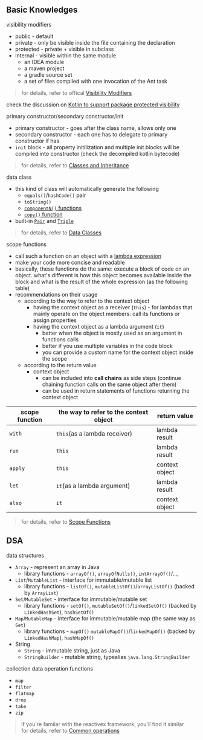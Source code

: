 ## Basic Knowledges

visibility modifiers
* public - default
* private - only be visible inside the file containing the declaration
* protected - private + visible in subclass
* internal - visible within the same module
    * an IDEA module
    * a maven project
    * a gradle source set
    * a set of files compiled with one invocation of the <kotlinc> Ant task

> for details, refer to offical [Visibility Modifiers](https://kotlinlang.org/docs/reference/visibility-modifiers.html)

check the discussion on [Kotlin to support package protected visibility](https://discuss.kotlinlang.org/t/kotlin-to-support-package-protected-visibility/1544)

primary constructor/secondary constructor/init
* primary constructor - goes after the class name, allows only one
* secondary constructor - each one has to delegate to primary constructor if has
* `init` block - all property initilization and multiple init blocks will be compiled into constructor (check the decompiled kotlin bytecode)

> for details, refer to [Classes and Inheritance](https://kotlinlang.org/docs/reference/classes.html)

data class
* this kind of class will automatically generate the following
    * `equals()`/`hashCode()` pair
    * `toString()`
    * [`componentN()` functions](https://kotlinlang.org/docs/reference/multi-declarations.html)
    * [`copy()` function](https://kotlinlang.org/docs/reference/data-classes.html#copying)
* built-in [`Pair`](https://kotlinlang.org/api/latest/jvm/stdlib/kotlin/-pair/index.html) and [`Triple`](https://kotlinlang.org/api/latest/jvm/stdlib/kotlin/-triple/index.html)

> for details, refer to [Data Classes](https://kotlinlang.org/docs/reference/data-classes.html)

scope functions
* call such a function on an object with a [lambda expression](https://kotlinlang.org/docs/reference/lambdas.html)
* make your code more concise and readable
* basically, these functions do the same: execute a block of code on an object. what's different is how this object becomes available inside the block and what is the result of the whole expression (as the following table)
* recommendations on their usage
    * according to the way to refer to the context object
        * having the context object as a receiver (`this`) - for lambdas that mainly operate on the object members: call its functions or assign properties
        * having the context object as a lambda argument (`it`)
            * better when the object is mostly used as an argument in functions calls
            * better if you use multiple variables in the code block
            * you can provide a custom name for the context object inside the scope
    * according to the return value
        * context object
            * can be included into **call chains** as side steps (continue chaining function calls on the same object after them)
            * can be used in return statements of functions returning the context object

| scope function | the way to refer to the context object | return value |
| -------- | -------- | -------- |
| `with`     | `this`(as a lambda receiver)     | lambda result     |
| `run`     | `this`     | lambda result     |
| `apply`     | `this`     | context object     |
| `let`     | `it`(as a lambda argument)     | lambda result     |
| `also`     | `it`     | context object     |

> for details, refer to [Scope Functions](https://kotlinlang.org/docs/reference/scope-functions.html)

## DSA

data structures
* `Array` - represent an array in Java
    * library functions - `arrayOf()`, `arrayOfNulls()`, `intArrayOf()`/..., 
* `List`/`MutableList` - interface for immutable/mutable list
    * library functions - `listOf()`, `mutableListOf()`/`arrayListOf()` (backed by `ArrayList`)
* `Set`/`MutableSet` - interface for immutable/mutable set
    * library functions - `setOf()`, `mutableSetOf()`/`linkedSetOf()` (backed by `LinkedHashSet`), `hashSetOf()`
* `Map`/`MutableMap` - interface for immutable/mutable map (the same way as `Set`)
    * library functions - `mapOf()` `mutableMapOf()`/`linkedMapOf()` (backed by `LinkedHashMap`), `hashMapOf()`
* String
    * `String` - immutable string, just as Java
    * `StringBuilder` - mutable string, typealias `java.lang.StringBuilder`

collection data operation functions
* `map`
* `filter`
* `flatmap`
* `drop`
* `take`
* `zip`

> if you're familar with the reactivex framework, you'll find it similar  
> for details, refer to [Common operations](https://kotlinlang.org/docs/reference/collection-operations.html#common-operations)
